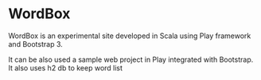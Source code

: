 WordBox
=======
WordBox is an experimental site developed in Scala using Play framework and Bootstrap 3.


It can be also used a sample web project in Play integrated with Bootstrap. It also uses h2 db to keep word list
